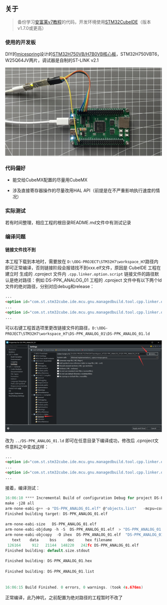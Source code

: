 ## 关于

> 备份学习[安富莱v7教程](https://www.armbbs.cn/forum.php?mod=viewthread&tid=86980)的代码，开发环境使用[STM32CubeIDE](https://www.st.com/en/development-tools/stm32cubeide.html)（版本v1.7.0或更高）

### 使用的开发板

DIY的[micespring](https://oshwhub.com/micespring)设计的[STM32H750VB/H7B0VB核心板](https://oshwhub.com/micespring/stm32h750vb-CoreBoard_copy)，STM32H750VBT6，W25Q64JV两片，调试器是自制的ST-LINK v2.1

![DIY的micespring设计的板子，主控H750VBT6_W25Q64JV两片，调试器是自制的ST-LINK_v2.1](Image/DIY的micespring设计的板子，主控H750VBT6_W25Q64JV两片，调试器是自制的ST-LINK_v2.1.JPG)

### 代码偏好

- 能交给CubeMX配置的尽量用CubeMX

- 涉及直接寄存器操作的尽量改用HAL API（前提是在不严重影响执行速度的情况）

### 实际测试

若有时间整理，相应工程的根目录README.md文件中有测试记录

### 编译问题

#### 链接文件找不到

本工程下载到本地时，需要放在 `D:\ODG-PROJECT\STM32H7\workspace_H7`路径内即可正常编译，否则链接阶段会报错找不到xxx.elf文件，原因是 CubeIDE 工程在建立时 生成的 .cproject 文件内 `.cpp.linker.option.script` 链接文件的路径默认是绝对路径：例如 DS-PPK_ANALOG_01 工程的 .cproject 文件中有以下两个ld文件的绝对路径，分别对应debug和release：

```html
...
<option id="com.st.stm32cube.ide.mcu.gnu.managedbuild.tool.cpp.linker.option.script.359157360" name="Linker Script (-T)" superClass="com.st.stm32cube.ide.mcu.gnu.managedbuild.tool.cpp.linker.option.script" useByScannerDiscovery="false" value="D:\ODG-PROJECT\STM32H7\workspace_H7\DS-PPK_ANALOG_01\DS-PPK_ANALOG_01.ld" valueType="string"/>
...
<option id="com.st.stm32cube.ide.mcu.gnu.managedbuild.tool.cpp.linker.option.script.2059971267" name="Linker Script (-T)" superClass="com.st.stm32cube.ide.mcu.gnu.managedbuild.tool.cpp.linker.option.script" useByScannerDiscovery="false" value="D:\ODG-PROJECT\STM32H7\workspace_H7\DS-PPK_ANALOG_01\DS-PPK_ANALOG_01.ld" valueType="string"/>
...		
```

可以右键工程首选项里更改链接文件的路径，`D:\ODG-PROJECT\STM32H7\workspace_H7\DS-PPK_ANALOG_01\DS-PPK_ANALOG_01.ld` 

![](Image/CubeIDE修改链接文件路径.png)

改为 `../DS-PPK_ANALOG_01.ld` 即可在任意目录下编译成功，修改后 .cproject文件意料之中变成这样：

```html
...
<option id="com.st.stm32cube.ide.mcu.gnu.managedbuild.tool.cpp.linker.option.script.359157360" name="Linker Script (-T)" superClass="com.st.stm32cube.ide.mcu.gnu.managedbuild.tool.cpp.linker.option.script" useByScannerDiscovery="false" value="../DS-PPK_ANALOG_01.ld" valueType="string"/>
...
<option id="com.st.stm32cube.ide.mcu.gnu.managedbuild.tool.cpp.linker.option.script.2059971267" name="Linker Script (-T)" superClass="com.st.stm32cube.ide.mcu.gnu.managedbuild.tool.cpp.linker.option.script" useByScannerDiscovery="false" value="../DS-PPK_ANALOG_01.ld" valueType="string"/>
...
```

接着，编译测试：

```c
16:06:10 **** Incremental Build of configuration Debug for project DS-PPK_ANALOG_01 ****
make -j28 all 
arm-none-eabi-g++ -o "DS-PPK_ANALOG_01.elf" @"objects.list"   -mcpu=cortex-m7 -T"../DS-PPK_ANALOG_01.ld" --specs=nosys.specs -Wl,-Map="DS-PPK_ANALOG_01.map" -Wl,--gc-sections -static --specs=nano.specs -mfpu=fpv5-d16 -mfloat-abi=hard -mthumb -u _printf_float -u _scanf_float -Wl,--start-group -lc -lm -lstdc++ -lsupc++ -Wl,--end-group
Finished building target: DS-PPK_ANALOG_01.elf
 
arm-none-eabi-size   DS-PPK_ANALOG_01.elf 
arm-none-eabi-objdump -h -S  DS-PPK_ANALOG_01.elf  > "DS-PPK_ANALOG_01.list"
arm-none-eabi-objcopy  -O ihex  DS-PPK_ANALOG_01.elf  "DS-PPK_ANALOG_01.hex"
   text	   data	    bss	    dec	    hex	filename
 126164	    912	  21144	 148220	  242fc	DS-PPK_ANALOG_01.elf
Finished building: default.size.stdout
 
Finished building: DS-PPK_ANALOG_01.hex
 
Finished building: DS-PPK_ANALOG_01.list
 

16:06:15 Build Finished. 0 errors, 0 warnings. (took 4s.676ms)
```

正常编译，此乃神坑，之前配置为绝对路径的工程暂时不改了



